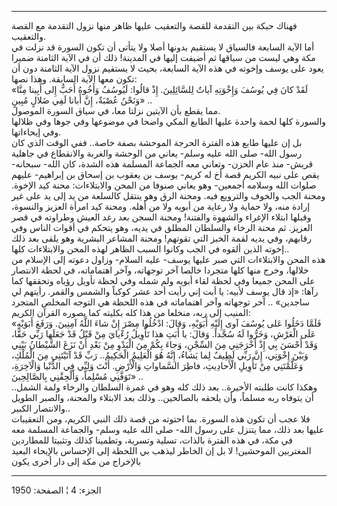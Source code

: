 ------------------------------------------------------------------------

فهناك حبكة بين التقدمة للقصة والتعقيب عليها ظاهر منها نزول التقدمة مع
القصة والتعقيب.  
أما الآية السابعة فالسياق لا يستقيم بدونها أصلا ولا يتأتى أن تكون السورة
قد نزلت في مكة وهي ليست من سياقها ثم أضيفت إليها في المدينة! ذلك أن في
الآية الثامنة ضميرا يعود على يوسف وإخوته في هذه الآية السابعة، بحيث لا
يستقيم نزول الآية الثامنة دون أن تكون معها الآية السابقة. وهذا نصها:  
«لَقَدْ كانَ فِي يُوسُفَ وَإِخْوَتِهِ آياتٌ لِلسَّائِلِينَ. إِذْ قالُوا: لَيُوسُفُ وَأَخُوهُ أَحَبُّ إِلى
أَبِينا مِنَّا وَنَحْنُ عُصْبَةٌ، إِنَّ أَبانا لَفِي ضَلالٍ مُبِينٍ» ..  
مما يقطع بأن الآيتين نزلتا معا، في سياق السورة الموصول.  
والسورة كلها لحمة واحدة عليها الطابع المكي واضحا في موضوعها وفي جوها وفي
ظلالها وفي إيحاءاتها.  
بل إن عليها طابع هذه الفترة الحرجة الموحشة بصفة خاصة.. ففي الوقت الذي
كان رسول الله- صلى الله عليه وسلم- يعاني من الوحشة والغربة والانقطاع في
جاهلية قريش- منذ عام الحزن- وتعاني معه الجماعة المسلمة هذه الشدة، كان
الله- سبحانه- يقص على نبيه الكريم قصة أخ له كريم- يوسف بن يعقوب بن إسحاق
بن إبراهيم- عليهم صلوات الله وسلامه أجمعين- وهو يعاني صنوفا من المحن
والابتلاءات: محنة كيد الإخوة. ومحنة الجب والخوف والترويع فيه. ومحنة الرق
وهو ينتقل كالسلعة من يد إلى يد على غير إرادة منه، ولا حماية ولا رعاية من
أبويه ولا من أهله. ومحنة كيد امرأة العزيز والنسوة، وقبلها ابتلاء الإغراء
والشهوة والفتنة! ومحنة السجن بعد رغد العيش وطراوته في قصر العزيز. ثم
محنة الرخاء والسلطان المطلق في يديه، وهو يتحكم في أقوات الناس وفي
رقابهم، وفي يديه لقمة الخبز التي تقوتهم! ومحنة المشاعر البشرية وهو يلقى
بعد ذلك إخوته الذين ألقوه في الجب وكانوا السبب الظاهر لهذه المحن
والابتلاءات كلها..  
هذه المحن والابتلاءات التي صبر عليها يوسف- عليه السلام- وزاول دعوته إلى
الإسلام من خلالها، وخرج منها كلها متجردا خالصا آخر توجهاته، وآخر
اهتماماته، في لحظة الانتصار على المحن جميعا وفي لحظة لقاء أبويه ولم شمله
وفي لحظة تأويل رؤياه وتحققها كما رآها: «إذ قال يوسف لأبيه: يا أبت إني
رأيت أحد عشر كوكباً والشمس والقمر. رأيتهم لي ساجدين» .. آخر توجهاته وآخر
اهتماماته في هذه اللحظة هي التوجه المخلص المتجرد المنيب إلى ربه، منخلعا
من هذا كله بكليته كما يصوره القرآن الكريم:  
«فَلَمَّا دَخَلُوا عَلى يُوسُفَ آوى إِلَيْهِ أَبَوَيْهِ، وَقالَ: ادْخُلُوا مِصْرَ إِنْ شاءَ اللَّهُ آمِنِينَ.
وَرَفَعَ أَبَوَيْهِ عَلَى الْعَرْشِ، وَخَرُّوا لَهُ سُجَّداً. وَقالَ: يا أَبَتِ هذا تَأْوِيلُ رُءْيايَ مِنْ قَبْلُ
قَدْ جَعَلَها رَبِّي حَقًّا، وَقَدْ أَحْسَنَ بِي إِذْ أَخْرَجَنِي مِنَ السِّجْنِ، وَجاءَ بِكُمْ مِنَ الْبَدْوِ مِنْ
بَعْدِ أَنْ نَزَغَ الشَّيْطانُ بَيْنِي وَبَيْنَ إِخْوَتِي، إِنَّ رَبِّي لَطِيفٌ لِما يَشاءُ، إِنَّهُ هُوَ الْعَلِيمُ
الْحَكِيمُ.. رَبِّ قَدْ آتَيْتَنِي مِنَ الْمُلْكِ، وَعَلَّمْتَنِي مِنْ تَأْوِيلِ الْأَحادِيثِ، فاطِرَ السَّماواتِ
وَالْأَرْضِ. أَنْتَ وَلِيِّي فِي الدُّنْيا وَالْآخِرَةِ، تَوَفَّنِي مُسْلِماً، وَأَلْحِقْنِي بِالصَّالِحِينَ» ..  
وهكذا كانت طلبته الأخيرة.. بعد ذلك كله وهو في غمرة السلطان والرخاء ولمة
الشمل.. أن يتوفاه ربه مسلماً، وأن يلحقه بالصالحين.. وذلك بعد الابتلاء
والمحنة، والصبر الطويل والانتصار الكبير..  
فلا عجب أن تكون هذه السورة. بما احتوته من قصة ذلك النبي الكريم، ومن
التعقيبات عليها بعد ذلك، مما يتنزل على رسول الله- صلى الله عليه وسلم-
والجماعة المسلمة معه في مكة، في هذه الفترة بالذات، تسلية وتسرية، وتطمينا
كذلك وتثبيتا للمطاردين المغتربين الموحشين! لا بل إن الخاطر ليذهب بي
اللحظة إلى الإحساس بالإيحاء البعيد بالإخراج من مكة إلى دار أخرى يكون

------------------------------------------------------------------------

الجزء: 4 ¦ الصفحة: 1950
